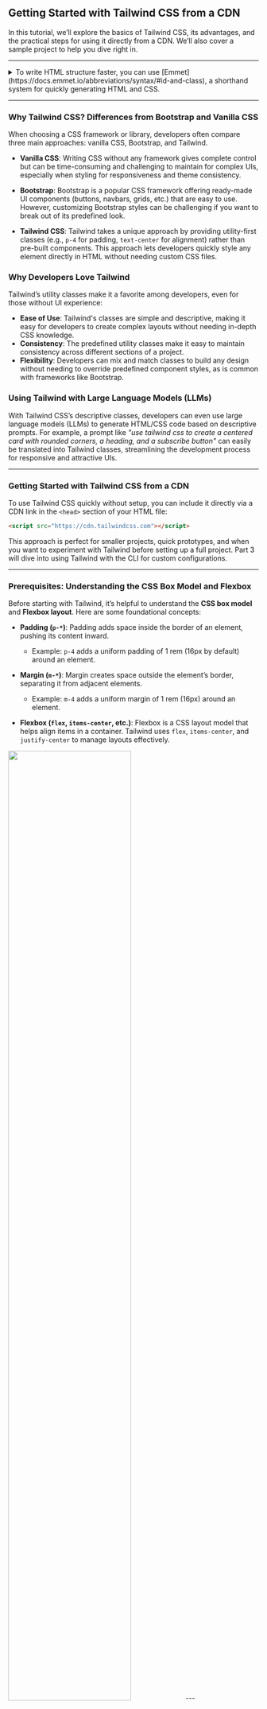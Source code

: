 ## Getting Started with Tailwind CSS from a CDN

In this tutorial, we’ll explore the basics of Tailwind CSS, its advantages, and the practical steps for using it directly from a CDN. We’ll also cover a sample project to help you dive right in.

---
> 
<details>
<summary>To write HTML structure faster, you can use [Emmet](https://docs.emmet.io/abbreviations/syntax/#id-and-class), a shorthand system for quickly generating HTML and CSS.  </summary>
For example:

```html
p#header.nav
.page
#footer.class1.class2.class3
```

...will expand to:

```html
<p id="header" class="nav"></p>
<div class="page"></div>
<div id="footer" class="class1 class2 class3"></div>
```
</details>

---

### Why Tailwind CSS? Differences from Bootstrap and Vanilla CSS

When choosing a CSS framework or library, developers often compare three main approaches: vanilla CSS, Bootstrap, and Tailwind.

- **Vanilla CSS**: Writing CSS without any framework gives complete control but can be time-consuming and challenging to maintain for complex UIs, especially when styling for responsiveness and theme consistency.
  
- **Bootstrap**: Bootstrap is a popular CSS framework offering ready-made UI components (buttons, navbars, grids, etc.) that are easy to use. However, customizing Bootstrap styles can be challenging if you want to break out of its predefined look.
  
- **Tailwind CSS**: Tailwind takes a unique approach by providing utility-first classes (e.g., `p-4` for padding, `text-center` for alignment) rather than pre-built components. This approach lets developers quickly style any element directly in HTML without needing custom CSS files. 

### Why Developers Love Tailwind

Tailwind’s utility classes make it a favorite among developers, even for those without UI experience:

- **Ease of Use**: Tailwind's classes are simple and descriptive, making it easy for developers to create complex layouts without needing in-depth CSS knowledge.
- **Consistency**: The predefined utility classes make it easy to maintain consistency across different sections of a project.
- **Flexibility**: Developers can mix and match classes to build any design without needing to override predefined component styles, as is common with frameworks like Bootstrap.

### Using Tailwind with Large Language Models (LLMs)

With Tailwind CSS’s descriptive classes, developers can even use large language models (LLMs) to generate HTML/CSS code based on descriptive prompts. For example, a prompt like *"use tailwind css to create a centered card with rounded corners, a heading, and a subscribe button"* can easily be translated into Tailwind classes, streamlining the development process for responsive and attractive UIs.

---

### Getting Started with Tailwind CSS from a CDN

To use Tailwind CSS quickly without setup, you can include it directly via a CDN link in the `<head>` section of your HTML file:

```html
<script src="https://cdn.tailwindcss.com"></script>
```

This approach is perfect for smaller projects, quick prototypes, and when you want to experiment with Tailwind before setting up a full project. Part 3 will dive into using Tailwind with the CLI for custom configurations.

---

### Prerequisites: Understanding the CSS Box Model and Flexbox

Before starting with Tailwind, it’s helpful to understand the **CSS box model** and **Flexbox layout**. Here are some foundational concepts:

- **Padding (`p-*`)**: Padding adds space inside the border of an element, pushing its content inward.
  - Example: `p-4` adds a uniform padding of 1 rem (16px by default) around an element.
  
- **Margin (`m-*`)**: Margin creates space outside the element’s border, separating it from adjacent elements.
  - Example: `m-4` adds a uniform margin of 1 rem (16px) around an element.

- **Flexbox (`flex`, `items-center`, etc.)**: Flexbox is a CSS layout model that helps align items in a container. Tailwind uses `flex`, `items-center`, and `justify-center` to manage layouts effectively.

<img src="./img/box-model.png" width="70%">
---

### Step-by-Step Guide to Building an Email Subscription Card with Tailwind CSS

Here's the [source code for this mini project](./html/part2.html) and here’s a breakdown of the HTML/CSS code for building a subscription card using Tailwind from a CDN.

#### 1. Basic HTML Structure

The code below creates an HTML file with Tailwind CDN included and an overall structure for a subscription card.

```html
<!DOCTYPE html>
<html lang="en">
  <head>
    <meta charset="UTF-8" />
    <meta name="viewport" content="width=device-width, initial-scale=1.0" />
    <script src="https://cdn.tailwindcss.com"></script>
    <title>Email Subscribe</title>
  </head>
  <body>
    <div class="flex items-center justify-center h-screen bg-zinc-700">
      <!-- Card structure here -->
    </div>
  </body>
</html>
```

- Background Container

```html
<div class="flex items-center justify-center h-screen bg-zinc-700">
```

This line creates a **full-screen centered container**. The `h-screen` class ensures the container covers the full viewport height, while `bg-zinc-700` sets a dark gray background color. `flex items-center justify-center` centers all content both vertically and horizontally.

colors fo from 100 till 1000. You can review them [here](https://tailwindcolor.com/).

### 3. Card Container

```html
<div class="bg-zinc-800 p-2 mx-6 rounded-2xl">
```

The card container uses `bg-zinc-800` for a slightly darker background. `p-2` adds padding, `mx-6` provides horizontal margins, and `rounded-2xl` applies large rounded corners.

### 4. Flex Container

```html
<div class="flex flex-col md:flex-row rounded-l-xl">
```

This container uses `flex` for a flexible layout. By default, it stacks elements vertically (`flex-col`), but on medium screens and above (`md:flex-row`), it arranges them in a row. The `rounded-l-xl` class rounds only the left corners, useful for a split design.

### 5. Image

```html
<img src="images/image.jpg" alt="" class="object-fit rounded-xl h-80 md:h-64 md:rounded-l-xl md:rounded-r-none transform hover:scale-105 hover:rounded-xl duration-200"/>
```

The image is styled with:
- `object-fit`: Ensures the image scales properly.
- `rounded-xl`: Rounds all corners.
- `h-80`: Sets a fixed height of 80 (20 rem), adapting to medium screens (`md:h-64`).
- `hover:scale-105 hover:rounded-xl duration-200`: On hover, the image slightly scales up (`scale-105`) and applies animation with `duration-200` for smooth transition.

### 6. Content Container

```html
<div class="p-6 md:p-12">
```

The content container provides padding of `p-6` (1.5 rem) on smaller screens and `p-12` (3 rem) on medium and larger screens.

### 7. Title

```html
<h2 class="font-serif text-xl font-medium text-center text-white md:text-left">
  Get diet and fitness tips in your inbox
</h2>
```

The title uses:
- `font-serif`: Sets a serif font style.
- `text-xl font-medium`: Controls font size and weight.
- `text-center text-white`: Centers text on smaller screens, switches to left alignment on medium screens (`md:text-left`).

### 8. Description

```html
<p class="max-w-xs my-4 text-xs leading-5 tracking-wide text-center text-white md:text-left">
  Eat better and exercise better. Sign up for the Diet&Fitness newsletter.
</p>
```

This description uses:
- `max-w-xs`: Limits width for readability.
- `my-4`: Adds vertical margin.
- `text-xs leading-5 tracking-wide`: Controls font size, line height, and letter spacing.

### 9. Email Input and Button

```html
<div class="flex flex-col mt-5 space-y-4 md:space-x-3 md:flex-row md:space-y-0">
  <input type="text" placeholder="Enter your email address" class="p-2 px-4 text-center text-white bg-zinc-800 border border-zinc-600 placeholder:text-xs placeholder:text-center md:text-left focus:outline-none" />
  <button class="px-5 py-3 text-xs rounded-md text-zinc-800 bg-lime-500 hover:bg-lime-700 hover:text-white duration-500">
    Subscribe
  </button>
</div>
```

This section features:
- **Input Field**: Styled with `p-2 px-4` for padding, `text-center` for centered placeholder text, `bg-zinc-800` for background, and `border-zinc-600` for a border.
- **Button**: Styled with `px-5 py-3` padding, `text-xs`, `rounded-md` for rounded corners, `bg-lime-500` for background, and hover effects with a smooth transition.

---

### Conclusion

Using Tailwind CSS via CDN is a quick way to start prototyping with utility-based styling. In our next article, we’ll explore how to set up Tailwind CSS locally, which allows more advanced configurations, like customizing the color palette and building reusable components. Happy coding!